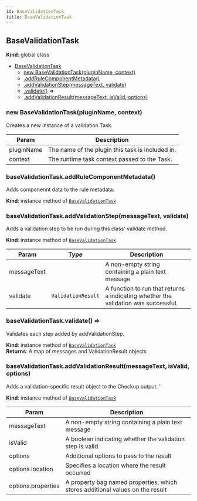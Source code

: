 ```yaml
---
id: BaseValidationTask
title: BaseValidationTask
---
```


<a name="BaseValidationTask"></a>

## BaseValidationTask

**Kind**: global class

- [BaseValidationTask](#BaseValidationTask)
  - [new BaseValidationTask(pluginName, context)](#new_BaseValidationTask_new)
  - [.addRuleComponentMetadata()](#BaseValidationTask+addRuleComponentMetadata)
  - [.addValidationStep(messageText, validate)](#BaseValidationTask+addValidationStep)
  - [.validate()](#BaseValidationTask+validate) ⇒
  - [.addValidationResult(messageText, isValid, options)](#BaseValidationTask+addValidationResult)

<a name="new_BaseValidationTask_new"></a>

### new BaseValidationTask(pluginName, context)

Creates a new instance of a validation Task.

| Param      | Description                                      |
| ---------- | ------------------------------------------------ |
| pluginName | The name of the plugin this task is included in. |
| context    | The runtime task context passed to the Task.     |

<a name="BaseValidationTask+addRuleComponentMetadata"></a>

### baseValidationTask.addRuleComponentMetadata()

Adds componennt data to the rule metadata.

**Kind**: instance method of [<code>BaseValidationTask</code>](#BaseValidationTask)  
<a name="BaseValidationTask+addValidationStep"></a>

### baseValidationTask.addValidationStep(messageText, validate)

Adds a validation step to be run during this class' validate method.

**Kind**: instance method of [<code>BaseValidationTask</code>](#BaseValidationTask)

| Param       | Type                          | Description                                                                        |
| ----------- | ----------------------------- | ---------------------------------------------------------------------------------- |
| messageText |                               | A non-empty string containing a plain text message                                 |
| validate    | <code>ValidationResult</code> | A function to run that returns a indicating whether the validation was successful. |

<a name="BaseValidationTask+validate"></a>

### baseValidationTask.validate() ⇒

Validates each step added by addValidationStep.

**Kind**: instance method of [<code>BaseValidationTask</code>](#BaseValidationTask)  
**Returns**: A map of messages and ValidationResult objects  
<a name="BaseValidationTask+addValidationResult"></a>

### baseValidationTask.addValidationResult(messageText, isValid, options)

Adds a validation-specific result object to the Checkup output. '

**Kind**: instance method of [<code>BaseValidationTask</code>](#BaseValidationTask)

| Param              | Description                                                                   |
| ------------------ | ----------------------------------------------------------------------------- |
| messageText        | A non-empty string containing a plain text message                            |
| isValid            | A boolean indicating whether the validation step is valid.                    |
| options            | Additional options to pass to the result                                      |
| options.location   | Specifies a location where the result occurred                                |
| options.properties | A property bag named properties, which stores additional values on the result |

